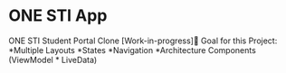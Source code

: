# ONE STI App
ONE STI Student Portal Clone
[Work-in-progress]🚧
Goal for this Project:
*Multiple Layouts
*States
*Navigation
*Architecture Components (ViewModel * LiveData)
